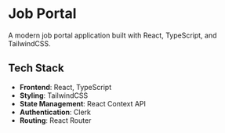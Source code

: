 # Job Portal

A modern job portal application built with React, TypeScript, and TailwindCSS.

## Tech Stack

- **Frontend**: React, TypeScript
- **Styling**: TailwindCSS
- **State Management**: React Context API
- **Authentication**: Clerk
- **Routing**: React Router
